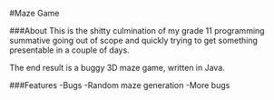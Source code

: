#Maze Game

###About
This is the shitty culmination of my grade 11 programming summative going out of scope and quickly trying to get something presentable in a couple of days.

The end result is a buggy 3D maze game, written in Java.

###Features
-Bugs
-Random maze generation
-More bugs

